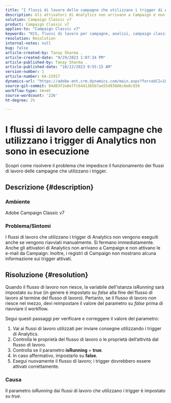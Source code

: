 ```yaml
---
title: "I flussi di lavoro delle campagne che utilizzano i trigger di Analytics non sono in esecuzione"
description: Gli attivatori di Analytics non arrivano a Campaign e non inviano e-mail da Campaign.
solution: Campaign Classic v7
product: Campaign Classic v7
applies-to: "Campaign Classic v7"
keywords: "KCS, flussi di lavoro per campagne, analisi, campaign classic, flusso di lavoro, trigger, isRunning"
resolution: Resolution
internal-notes: null
bug: false
article-created-by: Tanay Sharma .
article-created-date: "9/29/2023 1:07:34 PM"
article-published-by: Tanay Sharma .
article-published-date: "10/12/2023 9:55:15 AM"
version-number: 1
article-number: KA-22917
dynamics-url: "https://adobe-ent.crm.dynamics.com/main.aspx?forceUCI=1&pagetype=entityrecord&etn=knowledgearticle&id=e0b69a23-c95e-ee11-be6f-6045bd0065f9"
source-git-commit: 84d03f2e8e7fc6441365b7ae55d93686c8e8c939
workflow-type: tm+mt
source-wordcount: '226'
ht-degree: 2%

---
```


# I flussi di lavoro delle campagne che utilizzano i trigger di Analytics non sono in esecuzione


Scopri come risolvere il problema che impedisce il funzionamento dei flussi di lavoro delle campagne che utilizzano i trigger.

## Descrizione {#description}


### Ambiente

Adobe Campaign Classic v7



### Problema/Sintomi

I flussi di lavoro che utilizzano i trigger di Analytics non vengono eseguiti anche se vengono riavviati manualmente. Si fermano immediatamente. Anche gli attivatori di Analytics non arrivano a Campaign e non attivano le e-mail da Campaign. Inoltre, i registri di Campaign non mostrano alcuna informazione sui trigger attivati.


## Risoluzione {#resolution}


Quando il flusso di lavoro non riesce, la variabile dell’istanza *isRunning* sarà impostato su *true* (in genere è impostato su *false* alla fine del flusso di lavoro al termine del flusso di lavoro). Pertanto, se il flusso di lavoro non riesce nel mezzo, devi reimpostare il valore del parametro su *false* prima di riavviare il workflow.

Segui questi passaggi per verificare e correggere il valore del parametro:

1. Vai ai flussi di lavoro utilizzati per inviare consegne utilizzando i trigger di Analytics.
2. Controlla le proprietà del flusso di lavoro o le proprietà dell’attività dal flusso di lavoro.
3. Controlla se il parametro <b>isRunning </b>= <b>true</b>.
4. In caso affermativo, impostarlo su <b>false</b>.
5. Esegui nuovamente il flusso di lavoro; i trigger dovrebbero essere attivati correttamente.


### Causa

Il parametro *isRunning* dai flussi di lavoro che utilizzano i trigger è impostato su *true*.
